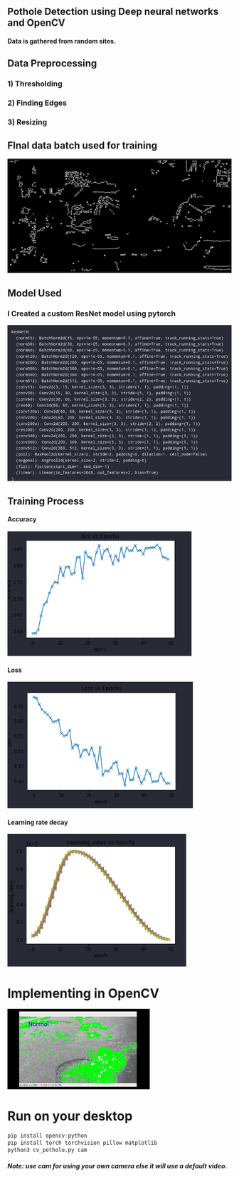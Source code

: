 ## Pothole Detection using Deep neural networks and OpenCV
#### Data is gathered from random sites.
## Data Preprocessing
### 1) Thresholding
### 2) Finding Edges
### 3) Resizing
## FInal data batch used for training
![Data](images/batch.png)

## Model Used
### I Created a custom ResNet model using pytorch
![Model](images/model.png)
## Training Process
#### Accuracy
![Accuracy Image](images/acuu.png)
#### Loss
![Loss Image](images/loss.png)
#### Learning rate decay
![Lr](images/lr.png)
# Implementing in OpenCV
![Gif](images/output.gif)
# Run on your desktop
```
pip install opencv-python
pip install torch torchvision pillow matplotlib
python3 cv_pothole.py cam
```
##### Note: use cam for using your own camera else it will use a default video.
